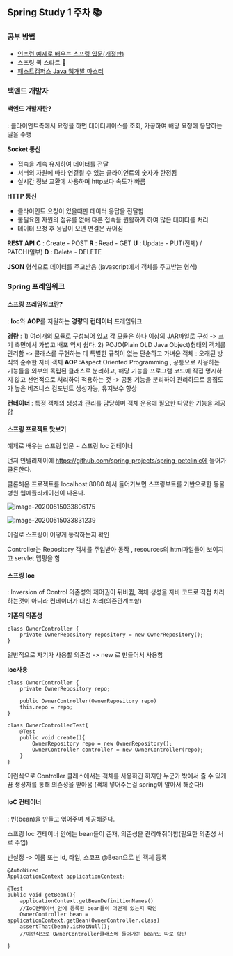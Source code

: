 ## Spring Study 1 주차 :books:



### 공부 방법

- [인프런 예제로 배우는 스프링 입문(개정판)](https://www.inflearn.com/course/spring_revised_edition/dashboard)
- 스프링 퀵 스타트  :green_book:
- [패스트캠퍼스 Java 웹개발 마스터](https://www.fastcampus.co.kr/dev_online_jvweb)

### 백엔드 개발자

#### 백엔드 개발자란?

: 클라이언트측에서 요청을 하면 데이터베이스를 조회, 가공하여 해당 요청에 응답하는 일을 수행

**Socket 통신**
- 접속을 계속 유지하여 데이터를 전달
- 서버의 자원에 따라 연결될 수 있는 클라이언트의 숫자가 한정됨
- 실시간 정보 교환에 사용하며 http보다 속도가 빠름

**HTTP 통신**
- 클라이언트 요청이 있을때만 데이터 응답을 전달함
- 불필요한 자원의 점유를 없애 다른 접속을 원활하게 하여 많은 데이터를 처리
- 데이터 요청 후 응답이 오면 연결은 끊어짐

**REST API**
**C** : Create - POST
**R** : Read - GET
**U** : Update - PUT(전체) / PATCH(일부)
**D** : Delete - DELETE

**JSON** 형식으로 데이터를 주고받음 (javascript에서 객체를 주고받는 형식)

### Spring 프레임워크

#### 스프링 프레임워크란?
: **Ioc**와 **AOP**를 지원하는 **경량**의 **컨테이너** 프레임워크

**경량**
: 1) 여러개의 모듈로 구성되어 있고 각 모듈은 하나 이상의 JAR파일로 구성 -> 크기 측면에서 가볍고 배포 역시 쉽다.
  2) POJO(Plain OLD Java Object)형태의 객체를 관리함 -> 클래스를 구현하는 데 특별한 규칙이 없는 단순하고 가벼운 객체 
  	: 오래된 방식의 순수한 자바 객체
**AOP**
:Aspect Oriented Programming , 공통으로 사용하는 기능들을 외부의 독립된 클래스로 분리하고, 해당 기능을 프로그램 코드에 직접 명시하지 않고 선언적으로 처리하여 적용하는 것 -> 공통 기능을 분리하여 관리하므로 응집도가 높은 비즈니스 컴포넌트 생성가능, 유지보수 향상

**컨테이너**
: 특정 객체의 생성과 관리를 담당하며 객체 운용에 필요한 다양한 기능을 제공함

#### 스프링 프로젝트 맛보기

예제로 배우는 스프링 입문 ~ 스프링 Ioc 컨테이너

먼저 인텔리제이에 https://github.com/spring-projects/spring-petclinic에 들어가 클론한다.

클론해온 프로젝트를 localhost:8080 해서 들어가보면 스프링부트를 기반으로한 동물병원 웹에플리케이션이 나온다.

![image-20200515033806175](https://user-images.githubusercontent.com/53978090/81972904-45c74180-965e-11ea-9b78-3c50b00674fb.png)

![image-20200515033831239](https://user-images.githubusercontent.com/53978090/81972905-46f86e80-965e-11ea-8ebe-549e45be9bbd.png)



이걸로 스프링이 어떻게 동작하는지 확인

Controller는 Repository 객체를 주입받아 동작 , resources의 html파일들이 보여지고 servlet 맵핑을 함 

 

#### 스프링 Ioc

: Inversion of Control 의존성의 제어권이 뒤바뀜, 객체 생성을 자바 코드로 직접 처리하는것이 아니라 컨테이너가 대신 처리(의존관계포함)


**기존의 의존성**

~~~
class OwnerController {
	private OwnerRepository repository = new OwnerRepository();
}
~~~

일반적으로 자기가 사용할 의존성 -> new 로 만들어서 사용함



**Ioc사용**

~~~
class OwnerController {
	private OwnerRepository repo;
	
	public OwnerController(OwnerRepository repo)
	this.repo = repo;
}

class OwnerControllerTest{
	@Test
	public void create(){
		OwnerRepository repo = new OwnerRepository();
		OwnerController controller = new OwnerController(repo);
	}
}
~~~

이런식으로 Controller 클래스에서는 객체를 사용하긴 하지만  누군가 밖에서 줄 수 있게끔 생성자를 통해 의존성을 받아옴 (객체 넣어주는걸 spring이 알아서 해준다!)



#### IoC 컨테이너

: 빈(bean)을 만들고 엮어주며 제공해준다.

스프링 Ioc 컨테이너 안에는 bean들이 존재, 의존성을 관리해줘야함(필요한 의존성 서로 주입)

빈설정 -> 이름 또는 id, 타입, 스코프 @Bean으로 빈 객체 등록

~~~
@AutoWired
ApplicationContext applicationContext;

@Test
public void getBean(){
	applicationContext.getBeanDefinitionNames()
	//IoC컨테이너 안에 등록된 bean들이 어떤게 있는지 확인
	OwnerController bean = applicationContext.getBean(OwnerController.class)
	assertThat(bean).isNotNull();
	//이런식으로 OwnerController클래스에 들어가는 bean도 따로 확인
	
}
~~~







